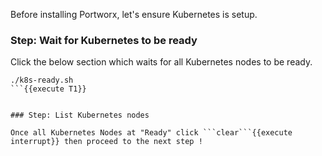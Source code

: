 Before installing Portworx, let's ensure Kubernetes is setup.

### Step: Wait for Kubernetes to be ready

Click the below section which waits for all Kubernetes nodes to be ready.
```
./k8s-ready.sh
```{{execute T1}}


### Step: List Kubernetes nodes

Once all Kubernetes Nodes at "Ready" click ```clear```{{execute interrupt}} then proceed to the next step !